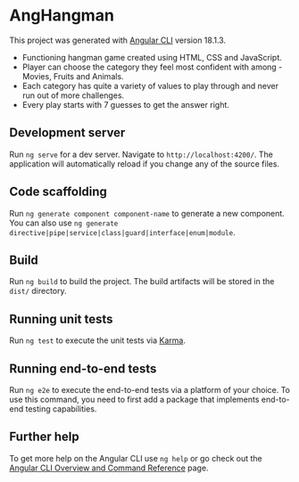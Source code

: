 # AngHangman

This project was generated with [Angular CLI](https://github.com/angular/angular-cli) version 18.1.3.

 - Functioning hangman game created using HTML, CSS and JavaScript.
 - Player can choose the category they feel most confident with among - Movies, Fruits and Animals.
 - Each category has quite a variety of values to play through and never run out of more challenges.
 - Every play starts with 7 guesses to get the answer right.

## Development server

Run `ng serve` for a dev server. Navigate to `http://localhost:4200/`. The application will automatically reload if you change any of the source files.

## Code scaffolding

Run `ng generate component component-name` to generate a new component. You can also use `ng generate directive|pipe|service|class|guard|interface|enum|module`.

## Build

Run `ng build` to build the project. The build artifacts will be stored in the `dist/` directory.

## Running unit tests

Run `ng test` to execute the unit tests via [Karma](https://karma-runner.github.io).

## Running end-to-end tests

Run `ng e2e` to execute the end-to-end tests via a platform of your choice. To use this command, you need to first add a package that implements end-to-end testing capabilities.

## Further help

To get more help on the Angular CLI use `ng help` or go check out the [Angular CLI Overview and Command Reference](https://angular.dev/tools/cli) page.
